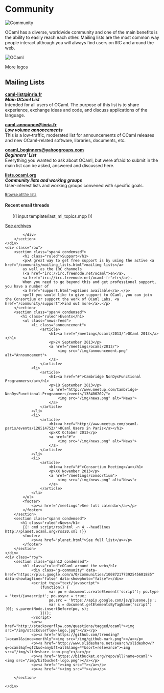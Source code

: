 <!-- ((! set title Community !)) ((! set community !)) -->

<div class="container">
    <h1>Community</h1>
    <div class="row">
        <div class="span2">
            <img src="/img/community-large.png" alt="Community">
        </div>
        <section id="community-leader" class="span6">
            <p>OCaml has a diverse, worldwide community and one of the main benefits is the ability to easily reach each other.  Mailing lists are the most common way people interact although you will always find users on IRC and around the web.</p>
        </section>
        <div class="span4">
            <img src="/img/ocaml-large.png" alt="OCaml">
            <p><a href="/docs/logos.html">More logos</a></p>
        </div>
    </div>
    <div class="row">
        <section class="span12 condensed">
            <h1 class="ruled">Mailing Lists</h1>
            <div class="row">
            <section class="span4 condensed">
                <p><strong><a href="https://sympa.inria.fr/sympa/arc/caml-list">caml-list@inria.fr</a></strong><br />
                <strong><em>Main OCaml List</em></strong><br />
                Intended for all users of OCaml. The purpose of this list is to share experience, exchange ideas and code, and discuss applications of the language.</p>
                <p><strong><a href="http://yquem.inria.fr/cgi-bin/mailman/listinfo/caml-announce">caml-announce@inria.fr</a></strong><br />
                <strong><em>Low volume annoncements</em></strong><br />
                This is a low-traffic, moderated list for announcements of OCaml releases and new OCaml-related software, libraries, documents, etc.</p>
            </section>
            <section class="span4 condensed">
                <p><strong><a href="http://groups.yahoo.com/neo/groups/ocaml_beginners/info">ocaml_beginners@yahoogroups.com</a></strong><br />
                <strong><em>Beginners' List</em></strong><br />
                Everything you wanted to ask about OCaml, but were afraid to submit in the main list can be asked, answered and discussed here.</p>
                <p><strong><a href="http://lists.ocaml.org">lists.ocaml.org</a></strong><br />
                <strong><em>Community lists and working groups</em></strong><br />
                User-interest lists and working groups convened with specific goals.</p>
                <p><small><a href="/community/mailing_lists.html">Browse all the lists</a></small></p>
            </section>
            <section class="span4 condensed">
                <h4>Recent email threads</h4>
            <ul class="news-feed">
((! input template/last_ml_topics.mpp !))
            </ul>
            <footer>
                <p><a href="https://sympa.inria.fr/sympa/arc/caml-list/">See archives</a></p>
            </footer>
            </section>

            </div>
        </section>
    </div>
    <div class="row">
        <section class="span4 condensed">
            <h1 class="ruled">Support</h1>
            <p>A great way to get free support is by using the active <a href="/community/mailing_lists.html">mailing lists</a>
			as well as the IRC channels
			(<a href="irc://irc.freenode.net/ocaml">en</a>,
			<a href="irc://irc.freenode.net/ocaml-fr">fr</a>).
			When you need to go beyond this and get professional support, you have a number of
			<a href="support.html">options available</a>.</p>
            <p>If you would like to give support to OCaml, you can join the Consortium or support the work of OCaml Labs. <a href="/community/support">Find out more</a>.</p>
        </section>
        <section class="span4 condensed">
           <h1 class="ruled">Events</h1>
            <ul class="news-feed">
                <li class="announcement">
                    <article>
                        <h1><a href="/meetings/ocaml/2013/">OCaml 2013</a></h1>
                        <p>24 September 2013</p>
                        <a href="/meetings/ocaml/2013/">
                            <img src="/img/announcement.png" alt="Announcement">
                        </a>
                    </article>
                <li>
                    <article>
                        <h1><a href="#">Cambridge NonDysFunctional Programmers</a></h1>
                        <p>18 September 2013</p>
                        <a href="http://www.meetup.com/Cambridge-NonDysFunctional-Programmers/events/138406202/">
                            <img src="/img/news.png" alt="News">
                        </a>
                    </article>
                </li>
                <li>
                    <article>
                        <h1><a href="http://www.meetup.com/ocaml-paris/events/128514752/">OCaml Users in Paris</a></h1>
                        <p>XX October 2013</p>
                        <a href="#">
                            <img src="/img/news.png" alt="News">
                        </a>
                    </article>
                </li>
                <li>
                    <article>
                        <h1><a href="#">Consortium Meeting</a></h1>
                        <p>XX November 2013</p>
                        <a href="/meetings/consortium">
                            <img src="/img/news.png" alt="News">
                        </a>
                    </article>
                </li>
            </ul>
            <footer>
                <p><a href="/meetings">See full calendar</a></p>
            </footer>
        </section>
        <section class="span4 condensed">
           <h1 class="ruled">News</h1>
            {{! cmd script/rss2html -n 4 --headlines http://planet.ocaml.org/rss20.xml !}}
            <footer>
                <p><a href="planet.html">See full list</a></p>
            </footer>
        </section>
    </div>
    <div class="row">
        <section class="span12 condensed">
            <h1 class="ruled">OCaml around the web</h1>
                <div class="g-community" data-href="https://plus.google.com/u/0/communities/100872177392545601885" data-showtagline="false" data-showphoto="false"></div>
                <script type="text/javascript">
                    (function() {
                        var po = document.createElement('script'); po.type = 'text/javascript'; po.async = true;
                        po.src = 'https://apis.google.com/js/plusone.js';
                        var s = document.getElementsByTagName('script')[0]; s.parentNode.insertBefore(po, s);
                    })();
                </script>
                <p><a href="http://stackoverflow.com/questions/tagged/ocaml"><img src="/img/stackoverflow-logo.jpg"></a></p>
                <p><a href="https://github.com/trending?l=ocaml&since=monthly"><img src="/img/github-mark.png"></a></p>
                <p><a href="http://www.slideshare.net/search/slideshow/?q=ocaml&qf=qf2&ud=any&ft=all&lang=**&sort=relevance"><img src="/img/slideshare-icon.png"></a></p>
                <p><a href="https://bitbucket.org/repo/all?name=ocaml"><img src="/img/bitbucket-logo.png"></a></p>
                <p><a href=""><img src=""></a></p>
                <p><a href=""><img src=""></a></p>

        </section>

    </div>
</div>


